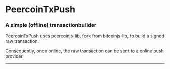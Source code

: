 PeercoinTxPush
=====
### A simple (offline) transactionbuilder

PeercoinTxPush uses peercoinjs-lib, fork from bitcoinjs-lib, to build a signed raw transaction. 

Consequently, once online, the raw transaction can be sent to a online push provider.
 
 
-------------------
 